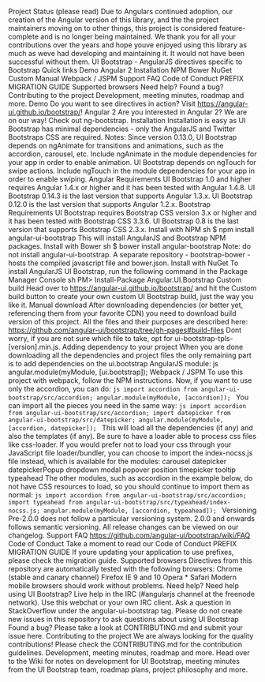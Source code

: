 Project Status (please read) Due to Angulars continued adoption, our creation of the Angular version of this library, and the the project maintainers moving on to other things, this project is considered feature-complete and is no longer being maintained. We thank you for all your contributions over the years and hope youve enjoyed using this library as much as weve had developing and maintaining it. It would not have been successful without them. UI Bootstrap - AngularJS directives specific to Bootstrap Quick links Demo Angular 2 Installation NPM Bower NuGet Custom Manual Webpack / JSPM Support FAQ Code of Conduct PREFIX MIGRATION GUIDE Supported browsers Need help? Found a bug? Contributing to the project Development, meeting minutes, roadmap and more. Demo Do you want to see directives in action? Visit https://angular-ui.github.io/bootstrap/! Angular 2 Are you interested in Angular 2? We are on our way! Check out ng-bootstrap. Installation Installation is easy as UI Bootstrap has minimal dependencies - only the AngularJS and Twitter Bootstraps CSS are required. Notes: Since version 0.13.0, UI Bootstrap depends on ngAnimate for transitions and animations, such as the accordion, carousel, etc. Include ngAnimate in the module dependencies for your app in order to enable animation. UI Bootstrap depends on ngTouch for swipe actions. Include ngTouch in the module dependencies for your app in order to enable swiping. Angular Requirements UI Bootstrap 1.0 and higher requires Angular 1.4.x or higher and it has been tested with Angular 1.4.8. UI Bootstrap 0.14.3 is the last version that supports Angular 1.3.x. UI Bootstrap 0.12.0 is the last version that supports Angular 1.2.x. Bootstrap Requirements UI Bootstrap requires Bootstrap CSS version 3.x or higher and it has been tested with Bootstrap CSS 3.3.6. UI Bootstrap 0.8 is the last version that supports Bootstrap CSS 2.3.x. Install with NPM sh $ npm install angular-ui-bootstrap This will install AngularJS and Bootstrap NPM packages. Install with Bower sh $ bower install angular-bootstrap Note: do not install angular-ui-bootstrap. A separate repository - bootstrap-bower - hosts the compiled javascript file and bower.json. Install with NuGet To install AngularJS UI Bootstrap, run the following command in the Package Manager Console sh PM> Install-Package Angular.UI.Bootstrap Custom build Head over to https://angular-ui.github.io/bootstrap/ and hit the Custom build button to create your own custom UI Bootstrap build, just the way you like it. Manual download After downloading dependencies (or better yet, referencing them from your favorite CDN) you need to download build version of this project. All the files and their purposes are described here: https://github.com/angular-ui/bootstrap/tree/gh-pages#build-files Dont worry, if you are not sure which file to take, opt for ui-bootstrap-tpls-[version].min.js. Adding dependency to your project When you are done downloading all the dependencies and project files the only remaining part is to add dependencies on the ui.bootstrap AngularJS module: js angular.module(myModule, [ui.bootstrap]); Webpack / JSPM To use this project with webpack, follow the NPM instructions. Now, if you want to use only the accordion, you can do: ```js import accordion from angular-ui-bootstrap/src/accordion; angular.module(myModule, [accordion]); ``` You can import all the pieces you need in the same way: ```js import accordion from angular-ui-bootstrap/src/accordion; import datepicker from angular-ui-bootstrap/src/datepicker; angular.module(myModule, [accordion, datepicker]); ``` This will load all the dependencies (if any) and also the templates (if any). Be sure to have a loader able to process css files like css-loader. If you would prefer not to load your css through your JavaScript file loader/bundler, you can choose to import the index-nocss.js file instead, which is available for the modules: carousel datepicker datepickerPopup dropdown modal popover position timepicker tooltip typeahead The other modules, such as accordion in the example below, do not have CSS resources to load, so you should continue to import them as normal: ```js import accordion from angular-ui-bootstrap/src/accordion; import typeahead from angular-ui-bootstrap/src/typeahead/index-nocss.js; angular.module(myModule, [accordion, typeahead]); ``` Versioning Pre-2.0.0 does not follow a particular versioning system. 2.0.0 and onwards follows semantic versioning. All release changes can be viewed on our changelog. Support FAQ https://github.com/angular-ui/bootstrap/wiki/FAQ Code of Conduct Take a moment to read our Code of Conduct PREFIX MIGRATION GUIDE If youre updating your application to use prefixes, please check the migration guide. Supported browsers Directives from this repository are automatically tested with the following browsers: Chrome (stable and canary channel) Firefox IE 9 and 10 Opera * Safari Modern mobile browsers should work without problems. Need help? Need help using UI Bootstrap? Live help in the IRC (#angularjs channel at the freenode network). Use this webchat or your own IRC client. Ask a question in StackOverflow under the angular-ui-bootstrap tag. Please do not create new issues in this repository to ask questions about using UI Bootstrap Found a bug? Please take a look at CONTRIBUTING.md and submit your issue here. Contributing to the project We are always looking for the quality contributions! Please check the CONTRIBUTING.md for the contribution guidelines. Development, meeting minutes, roadmap and more. Head over to the Wiki for notes on development for UI Bootstrap, meeting minutes from the UI Bootstrap team, roadmap plans, project philosophy and more.